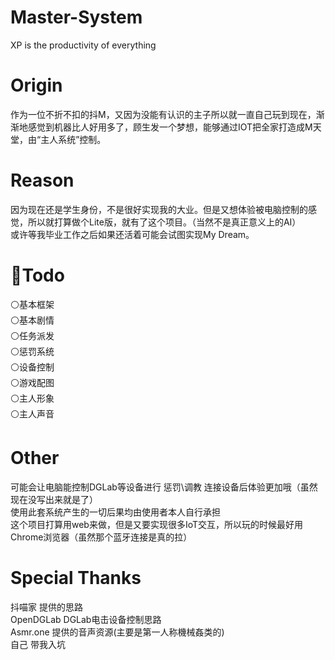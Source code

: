 # Master-System
XP is the productivity of everything

# Origin
作为一位不折不扣的抖M，又因为没能有认识的主子所以就一直自己玩到现在，渐渐地感觉到机器比人好用多了，顾生发一个梦想，能够通过IOT把全家打造成M天堂，由“主人系统”控制。

# Reason
因为现在还是学生身份，不是很好实现我的大业。但是又想体验被电脑控制的感觉，所以就打算做个Lite版，就有了这个项目。（当然不是真正意义上的AI）</br>或许等我毕业工作之后如果还活着可能会试图实现My Dream。

# :memo:Todo
:white_circle:基本框架</br>
:white_circle:基本剧情</br>
:white_circle:任务派发</br>
:white_circle:惩罚系统</br>
:white_circle:设备控制</br>
:white_circle:游戏配图</br>
:white_circle:主人形象</br>
:white_circle:主人声音</br>

# Other
可能会让电脑能控制DGLab等设备进行 惩罚\调教 连接设备后体验更加哦（虽然现在没写出来就是了）</br>
使用此套系统产生的一切后果均由使用者本人自行承担</br>
这个项目打算用web来做，但是又要实现很多IoT交互，所以玩的时候最好用Chrome浏览器（虽然那个蓝牙连接是真的拉）

# Special Thanks
抖喵家 提供的思路</br>
OpenDGLab DGLab电击设备控制思路</br>
Asmr.one 提供的音声资源(主要是第一人称機械姦类的)</br>
自己 带我入坑</br>

